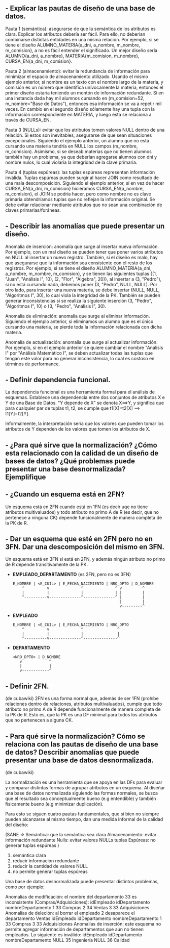 ## - Explicar las pautas de diseño de una base de datos.

Pauta 1 (semántica): asegurarse de que la semántica de los atributos es clara. Explicar los atributos debería ser fácil. Para ello, no deberían combinarse distintas entidades en una misma relación. Por ejemplo, si se tiene el diseño ALUMNO_MATERIA{a_dni, a_nombre, m_nombre, m_comision}, a no es fácil entender el significado. Un mejor diseño sería ALUMNO{a_dni, a_nombre}, MATERIA{m_comision, m_nombre}, CURSA_EN{a_dni, m_comision}.

Pauta 2 (almacenamiento): evitar la redundancia de información para minimizar el espacio de almacenamiento utilizado. Usando el mismo ejemplo anterior, si nombre es un texto con el nombre largo de la materia, y comisión es un número que identifica unívocamente la materia, entonces el primer diseño estaría teniendo un montón de información redundante. Si en una instancia dada hay mil alumnos cursando en (m_comision=52, m_nombre="Base de Datos"), entonces esa información se va a repetir mil veces. En cambio en el segundo diseño sólamente hay una tupla con la información correspondiente en MATERIA, y luego esta se relaciona a través de CURSA_EN.

Pauta 3 (NULLs): evitar que los atributos tomen valores NULL dentro de una relación. Si estos son inevitables, asegurarse de que sean situaciones excepcionales. Siguiendo el ejemplo anterior, un alumno que no está cursando una materia tendría en NULL los campos (m_nombre, m_comision). Asimismo, si se deseab materias que no tienen alumnos también hay un problema, ya que deberían agregarse alumnos con dni y nombre nulos, lo cual violaría la integridad de la clave primaria.

Pauta 4 (tuplas espúreas): las tuplas espúreas representan información inválida. Tuplas espúreas pueden surgir al hacer JOIN como resultado de una mala descomposición. Siguiendo el ejemplo anterior, si en vez de hacer CURSA_EN{a_dni, m_comision} hiciéramos CURSA_EN{a_nombre, m_comision}, el JOIN se podría hacer, pero como nombre no es clave primaria obtendríamos tuplas que no reflejan la información original. Se debe evitar relacionar mediante atributos que no sean una combinación de claves primarias/foráneas.

## - Describir las anomalías que puede presentar un diseño.

Anomalía de inserción: anomalía que surge al insertar nueva información. Por ejemplo, con un mal diseño se pueden tener que poner varios atributos en NULL al insertar un nuevo registro. También, si el diseño es malo, hay que asegurarse que la información sea consistente con el resto de los registros. Por ejemplo, si se tiene el diseño ALUMNO_MATERIA{a_dni, a_nombre, m_nombre, m_comision}, y se tienen las siguientes tuplas {(1, "Juan", "Análisis I", 10), (2, "Flor", "Álgebra", 20)}, al insertar a (3, "Pedro"), si no está cursando nada, debemos poner (3, "Pedro", NULL, NULL). Por otro lado, para insertar una nueva materia, se debe insertar (NULL, NULL, "Algoritmos I", 30), lo cual viola la integridad de la PK. También se pueden generar inconsistencias si se realiza la siguiente inserción (3, "Pedro", "Algoritmos I", 10) o (3, "Pedro", "Análisis I", 30).

Anomalía de eliminación: anomalía que surge al eliminar información. Siguiendo el ejemplo anterior, si eliminamos un alumno que es el único cursando una materia, se pierde toda la información relacionada con dicha materia.

Anomalía de actualización: anomalía que surge al actualizar información. Por ejemplo, si en el ejemplo anterior se quiere cambiar el nombre "Análisis I" por "Análisis Matemático I", se deben actualizar todas las tuplas que tengan este valor para no generar inconsistencia, lo cual es costoso en términos de performance.

## - Definir dependencia funcional.

La dependencia funcional es una herramienta formal para el análisis de esquemas. Establece una dependencia entre dos conjuntos de atributos X e Y de una Base de Datos. "Y depende de X" se denota X⟹Y, y significa que para cualquier par de tuplas t1, t2, se cumple que t1[X]=t2[X] ⟹ t1[Y]=t2[Y].

Informalmente, la interpretación sería que los valores que pueden tomar los atributos de Y dependen de los valores que tomen los atributos de X.

## - ¿Para qué sirve que la normalización? ¿Cómo esta relacionado con la calidad de un diseño de bases de datos? ¿Qué problemas puede presentar una base desnormalizada? Ejemplifique

## - ¿Cuando un esquema está en 2FN?

Un esquema está en 2FN cuando está en 1FN (es decir uqe no tiene atributos multivaluados) y todo atributo no primo A de R (es decir, que no pertenece a ninguna CK) depende funcionalmente de manera completa de la PK de R.

## - Dar un esquema que esté en 2FN pero no en 3FN. Dar una descomposición del mismo en 3FN.

Un esquema está en 3FN si está en 2FN, y además ningún atributo no primo de R depende transitivamente de la PK.

- **EMPLEADO_DEPARTAMENTO** (es 2FN, pero no es 3FN)
    ```
    E_NOMBRE | <E_CUIL> | E_FECHA_NACIMIENTO | NRO_DPTO | D_NOMBRE
        ^          v              ^              ^ v         ^
        |          |              |              | |         |
        ^----------v--------------^--------------^ |         |
                                                   |         |
                                                   v---------^
    ```

- **EMPLEADO**
    ```
    E_NOMBRE | <E_CUIL> | E_FECHA_NACIMIENTO | NRO_DPTO
        ^          v              ^               ^
        |          |              |               |
        ^----------v--------------^---------------^
    ```

- **DEPARTAMENTO**
    ```
    <NRO_DPTO> | D_NOMBRE
       v            ^
       |            |
       v------------^
    ```


## - Definir 2FN.

(de cubawiki)
2FN es una forma normal que, además de ser 1FN (prohíbe relaciones dentro de relaciones, atributos multivaluados), cumple que todo atributo no primo A de R depende funcionalmente de manera completa de la PK de R. Esto es, que la PK es una DF minimal para todos los atributos que no pertenecen a alguna CK.

## - Para qué sirve la normalización? Cómo se relaciona con las pautas de diseño de una base de datos? Describir anomalías que puede presentar una base de datos desnormalizada.

(de cubawiki)

La normalización es una herramienta que se apoya en las DFs para evaluar y comparar distintas formas de agrupar atributos en un esquema. Al diseñar una base de datos normalizada siguiendo las formas normales, se busca que el resultado sea conceptualmente bueno (e.g entendible) y también físicamente bueno (e.g minimizar duplicación).

Para esto se siguen cuatro pautas fundamentales, que si bien no siempre pueden alcanzarse al mismo tiempo, dan una medida informal de la calidad del diseño:

(SANE => 
    Semántica: que la semántica sea clara
    Almacenamiento: evitar información redundante
    Nulls: evitar valores NULLs
    tuplas Espúreas: no generar tuplas espúreas
)

1. semántica clara
2. reducir información redundante
3. reducir la cantidad de valores NULL
4. no permite generar tuplas espúreas

Una base de datos desnormalizada puede presentar distintos problemas, como por ejemplo:

Anomalías de modificación: el nombre del departamento 33 es inconsistente (Compras/Adquisiciones):
idEmpleado  idDepartamento  nombreDepartamento
1   33  Compras
2   34  Ventas
3   33  Adquisiciones
Anomalías de deleción: al borrar el empleado 2 desaparece el departamento Ventas
idEmpleado  idDepartamento  nombreDepartamento
1   33  Compras
3   33  Adquisiciones
Anomalías de inserción: este esquema no permite agregar información de departamentos que aún no tienen empleados. Lo siguiente es inválido:
idEmpleado  idDepartamento  nombreDepartamento
NULL    35  Ingeniería
NULL    36  Calidad

